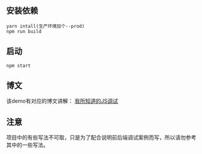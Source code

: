 ## 安装依赖
    yarn intall(生产环境加个--prod)
    npm run build

## 启动
    npm start
## 博文   

该demo有对应的博文讲解： [我所知道的JS调试](http://blog.5udou.cn/blog/Wo-Suo-Zhi-Dao-De-JSDiao-Shi-83)

## 注意
项目中的有些写法不可取，只是为了配合说明前后端调试案例而写，所以请勿参考其中的一些写法。

